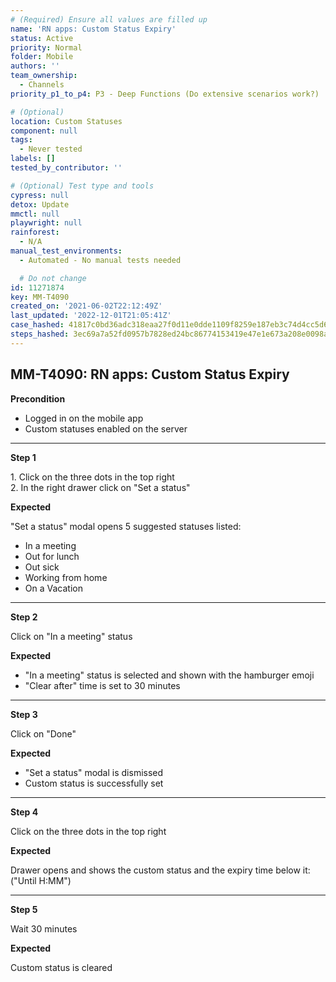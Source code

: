 ```yaml
---
# (Required) Ensure all values are filled up
name: 'RN apps: Custom Status Expiry'
status: Active
priority: Normal
folder: Mobile
authors: ''
team_ownership:
  - Channels
priority_p1_to_p4: P3 - Deep Functions (Do extensive scenarios work?)

# (Optional)
location: Custom Statuses
component: null
tags:
  - Never tested
labels: []
tested_by_contributor: ''

# (Optional) Test type and tools
cypress: null
detox: Update
mmctl: null
playwright: null
rainforest:
  - N/A
manual_test_environments:
  - Automated - No manual tests needed

  # Do not change
id: 11271874
key: MM-T4090
created_on: '2021-06-02T22:12:49Z'
last_updated: '2022-12-01T21:05:41Z'
case_hashed: 41817c0bd36adc318eaa27f0d11e0dde1109f8259e187eb3c74d4cc5d6e78f5d68e4d346a6304d6de9d8b38b24fcf919
steps_hashed: 3ec69a7a52fd0957b7828ed24bc86774153419e47e1e673a208e0098a91471526fc6c1b33d5156fa2deb187c6b447d71
---
```


<!-- (Auto-generated) Based on frontmatter's "key" and "name" -->

## MM-T4090: RN apps: Custom Status Expiry

**Precondition**

- Logged in on the mobile app
- Custom statuses enabled on the server

---

**Step 1**

1\. Click on the three dots in the top right\
2\. In the right drawer click on "Set a status"

**Expected**

"Set a status" modal opens 5 suggested statuses listed:

- In a meeting
- Out for lunch
- Out sick
- Working from home
- On a Vacation

---

**Step 2**

Click on "In a meeting" status

**Expected**

- "In a meeting" status is selected and shown with the hamburger emoji
- "Clear after" time is set to 30 minutes

---

**Step 3**

Click on "Done"

**Expected**

- "Set a status" modal is dismissed
- Custom status is successfully set

---

**Step 4**

Click on the three dots in the top right

**Expected**

Drawer opens and shows the custom status and the expiry time below it:\
("Until H:MM")

---

**Step 5**

Wait 30 minutes

**Expected**

Custom status is cleared
